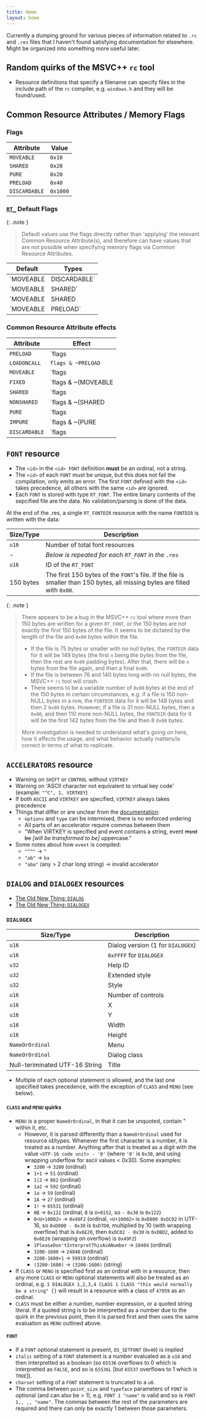 ```yaml
---
title: Home
layout: home
---
```


Currently a dumping ground for various pieces of information related to `.rc` and `.res` files that I haven't found satisfying documentation for elsewhere. Might be organized into something more useful later.

## Random quirks of the MSVC++ `rc` tool

- Resource definitions that specify a filename can specify files in the include path of the `rc` compiler, e.g. `windows.h` and they will be found/used.

## Common Resource Attributes / Memory Flags

### Flags

| Attribute | Value |
|-----------|-------|
| `MOVEABLE` | `0x10` |
| `SHARED` | `0x20` |
| `PURE` | `0x20` |
| `PRELOAD` | `0x40` |
| `DISCARDABLE` | `0x1000` |

### [`RT_`](https://learn.microsoft.com/en-us/windows/win32/menurc/resource-types) Default Flags

{: .note }
> Default values use the flags directly rather than 'applying' the relevant Common Resource Attribute(s), and therefore can have values that are not possible when specifying memory flags via Common Resource Attributes.

| Default | Types |
|----|---------|
| `MOVEABLE | DISCARDABLE` | `RT_ICON`, `RT_CURSOR` |
| `MOVEABLE | SHARED` | `RT_RCDATA`, `RT_BITMAP`, `RT_HTML`, `RT_ACCELERATOR` |
| `MOVEABLE | SHARED | DISCARDABLE` | `RT_GROUP_ICON`, `RT_GROUP_CURSOR`, `RT_STRING`, `RT_FONT`, `RT_DIALOG` |
| `MOVEABLE | PRELOAD` | `RT_FONTDIR` |

### Common Resource Attribute effects

| Attribute | Effect |
|-----------|--------|
| `PRELOAD` | `flags | PRELOAD` |
| `LOADONCALL` | `flags & ~PRELOAD` |
| `MOVEABLE` | `flags | MOVEABLE` |
| `FIXED` | `flags & ~(MOVEABLE | DISCARDABLE)` |
| `SHARED` | `flags | SHARED` |
| `NONSHARED` | `flags & ~(SHARED | DISCARDABLE)` |
| `PURE` | `flags | PURE` |
| `IMPURE` | `flags & ~(PURE | DISCARDABLE)` |
| `DISCARDABLE` | `flags | (DISCARDABLE | MOVEABLE | SHARED)` |

## `FONT` resource

- The `<id>` in the `<id> FONT` definition **must** be an ordinal, not a string.
- The `<id>` of each `FONT` must be unique, but this does not fail the compilation, only emits an error. The first `FONT` defined with the `<id>` takes precedence, all others with the same `<id>` are ignored.
- Each `FONT` is stored with type `RT_FONT`. The entire binary contents of the sepcified file are the data. No validation/parsing is done of the data.

At the end of the .res, a single `RT_FONTDIR` resource with the name `FONTDIR` is written with the data:

| Size/Type | Description |
|-----------|--------|
| `u16` | Number of total font resources |
| - | *Below is repeated for each `RT_FONT` in the `.res`* |
| `u16` | ID of the `RT_FONT` |
| 150 bytes | The first 150 bytes of the `FONT`'s file. If the file is smaller than 150 bytes, all missing bytes are filled with `0x00`. |

{: .note }
> There appears to be a bug in the MSVC++ `rc` tool where more than 150 bytes are written for a given `RT_FONT`, or the 150 bytes are not exactly the first 150 bytes of the file. It seems to be dictated by the length of the file and `0x00` bytes within the file.
> - If the file is 75 bytes or smaller with no null bytes, the `FONTDIR` data for it will be 149 bytes (the first `n` being the bytes from the file, then the rest are `0x00` padding bytes). After that, there will be `n` bytes from the file again, and then a final `0x00`.
> - If the file is between 76 and 140 bytes long with no null bytes, the MSVC++ `rc` tool will crash.
> - There seems to be a variable number of `0x00` bytes at the end of the 150 bytes in certain circumstances, e.g. if a file is 150 non-NULL bytes in a row, the `FONTDIR` data for it will be 148 bytes and then 2 `0x00` bytes. However, if a file is 31 non-NULL bytes, then a `0x00`, and then 110 more non-NULL bytes, the `FONTDIR` data for it will be the first 142 bytes from the file and then 8 `0x00` bytes.
>
> More investigation is needed to understand what's going on here, how it affects the usage, and what behavior actually matters/is correct in terms of what to replicate.

## `ACCELERATORS` resource

- Warning on `SHIFT` or `CONTROL` without `VIRTKEY`
- Warning on 'ASCII character not equivalent to virtual key code' (example: `"^C", 1, VIRTKEY`)
- If both `ASCII` and `VIRTKEY` are specified, `VIRTKEY` always takes precedence
- Things that differ or are unclear from the [documentation](https://learn.microsoft.com/en-us/windows/win32/menurc/accelerators-resource):
  + `options` and `type` can be intermixed, there is no enforced ordering
  + All parts of an accelerator require commas between them
  + "When VIRTKEY is specified and event contains a string, event ~~must be~~ *[will be transformed to be]* uppercase."
- Some notes about how `event` is compiled:
  + `"^^"` -> `^`
  + `"ab"` -> `ba`
  + `"aba"` (any > 2 char long string) -> invalid accelerator

## `DIALOG` and `DIALOGEX` resources

- [The Old New Thing: `DIALOG`](https://devblogs.microsoft.com/oldnewthing/20040621-00/?p=38793)
- [The Old New Thing: `DIALOGEX`](https://devblogs.microsoft.com/oldnewthing/20040623-00/?p=38753)

### `DIALOGEX`

| Size/Type | Description |
|-----------|--------|
| `u16` | Dialog version (1 for `DIALOGEX`) |
| `u16` | `0xFFFF` for `DIALOGEX` |
| `u32` | Help ID |
| `u32` | Extended style |
| `u32` | Style |
| `u16` | Number of controls |
| `u16` | X |
| `u16` | Y |
| `u16` | Width |
| `u16` | Height |
| `NameOrOrdinal` | Menu |
| `NameOrOrdinal` | Dialog class |
| Null-teriminated UTF-16 String | Title |

- Multiple of each optional statement is allowed, and the last one specified takes precedence, with the exception of `CLASS` and `MENU` (see below).

#### `CLASS` and `MENU` quirks

- `MENU` is a proper `NameOrOrdinal`, in that it can be unquoted, contain " within it, etc.
  + However, it is parsed differently than a `NameOrOrdinal` used for resource id/types. Whenever the first character is a number, it is treated as a number. Anything after that is treated as a digit with the value `<UTF-16 code unit> - '0'` (where `'0'` is `0x30`, and using wrapping underflow for ascii values < 0x30). Some examples:
    - `3200` -> `3200` (ordinal)
    - `1+1` -> `51` (ordinal)
    - `1|2` -> `862` (ordinal)
    - `1a2` -> `592` (ordinal)
    - `1a` -> `59` (ordinal)
    - `1A` -> `27` (ordinal)
    - `1!` -> `65531` (ordinal)
    - `0Œ` -> `0x122` (ordinal, `Œ` is `U+0152`, so `- 0x30` is `0x122`)
    - `0<U+10002>` -> `0x49F2` (ordinal, `<U+10002>` is `0xD800 0xDC02` in UTF-16, so `0xD800 - 0x30` is `0xD7D0`, multiplied by 10 (with wrapping overflow) that is `0x6E20`, then `0xDC02 - 0x30` is `0xDBD2`, added to `0x6E20` (wrapping on overflow) is `0x49F2`)
    - `1PleaseDon'tInterpretThisAsANumber` -> `28404` (ordinal)
    - `3200-1600` -> `24848` (ordinal)
    - `3200-1600+1` -> `59919` (ordinal)
    - `(3200-1600)` -> `(3200-1600)` (string)
- If `CLASS` or `MENU` is specified first as an ordinal with in a resource, then any more `CLASS` or `MENU` optional statements will also be treated as an ordinal, e.g. `1 DIALOGEX 1,2,3,4 CLASS 1 CLASS "this would normally be a string" {}` will result in a resource with a class of `47959` as an ordinal.
- `CLASS` must be either a number, number expression, or a quoted string literal. If a quoted string is to be interpretted as a number due to the quirk in the previous point, then it is parsed first and then uses the same evaluation as `MENU` outlined above.

#### `FONT`

- If a `FONT` optional statement is present, `DS_SETFONT` (`0x40`) is implied
- `italic` setting of a `FONT` statement is a number evaluated as a `u16` and then interpretted as a boolean (so `65536` overflows to 0 which is interpretted as `FALSE`, and so is `65536L` [but `65537` overflows to 1 which is `TRUE`]).
- `charset` setting of a `FONT` statement is truncated to a `u8`.
- The comma between `point_size` and `typeface` parameters of `FONT` is optional (and can also be > 1), e.g. `FONT 1 "name"` is valid and so is `FONT 1,, ,, "name"`. The commas between the rest of the parameters are required and there can only be exactly 1 between those parameters.